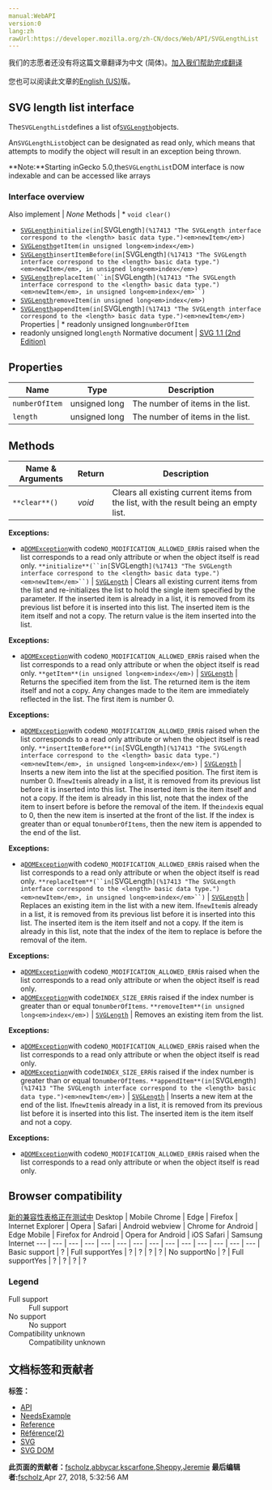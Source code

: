 ```yaml
---
manual:WebAPI
version:0
lang:zh
rawUrl:https://developer.mozilla.org/zh-CN/docs/Web/API/SVGLengthList
---
```




<bdi>我们的志愿者还没有将这篇文章翻译为<bdi>中文 (简体)</bdi>。[加入我们帮助完成翻译](%17964 "")<br></br>您也可以阅读此文章的[English (US)](%17417 "")版。</bdi>





## SVG length list interface<a name="SVG_length_list_interface"></a>


The`SVGLengthList`defines a list of[`SVGLength`](%17413 "The SVGLength interface correspond to the <length> basic data type.")objects.



An`SVGLengthList`object can be designated as read only, which means that attempts to modify the object will result in an exception being thrown.



**Note:**Starting inGecko 5.0,the`SVGLengthList`DOM interface is now indexable and can be accessed like arrays



### Interface overview<a name="Interface_overview"></a>
Also implement | <em>None</em> 
Methods | * `void clear()`
* [`SVGLength`](%17413 "The SVGLength interface correspond to the <length> basic data type.")`initialize(in[`SVGLength`](%17413 "The SVGLength interface correspond to the <length> basic data type.")<em>newItem</em>)`
* [`SVGLength`](%17413 "The SVGLength interface correspond to the <length> basic data type.")`getItem(in unsigned long<em>index</em>)`
* [`SVGLength`](%17413 "The SVGLength interface correspond to the <length> basic data type.")`insertItemBefore(in[`SVGLength`](%17413 "The SVGLength interface correspond to the <length> basic data type.")<em>newItem</em>, in unsigned long<em>index</em>)`
* [`SVGLength`](%17413 "The SVGLength interface correspond to the <length> basic data type.")`replaceItem(``in[`SVGLength`](%17413 "The SVGLength interface correspond to the <length> basic data type.")<em>newItem</em>, in unsigned long<em>index</em>``)`
* [`SVGLength`](%17413 "The SVGLength interface correspond to the <length> basic data type.")`removeItem(in unsigned long<em>index</em>)`
* [`SVGLength`](%17413 "The SVGLength interface correspond to the <length> basic data type.")`appendItem(in[`SVGLength`](%17413 "The SVGLength interface correspond to the <length> basic data type.")<em>newItem</em>)` 
Properties | * readonly unsigned long`numberOfItem`
* readonly unsigned long`length`<i></i> 
Normative document | [SVG 1.1 (2nd Edition)](%17965 "http://www.w3.org/TR/SVG11/types.html#InterfaceSVGLengthList") 


## Properties<a name="Properties"></a>
Name | Type | Description 
 ---  |  ---  |  ---  | 
`numberOfItem` | unsigned long | The number of items in the list. 
`length`<i></i> | unsigned long | The number of items in the list. 


## Methods<a name="Methods"></a>
Name &amp; Arguments | Return | Description 
 ---  |  ---  |  ---  | 
`**clear**()` | <em>void</em> | Clears all existing current items from the list, with the result being an empty list.



**Exceptions:**


* a[`DOMException`](%4502 "The DOMException interface represents an abnormal event (called an exception) which occurs as a result of calling a method or accessing a property of a web API.")with code`NO_MODIFICATION_ALLOWED_ERR`is raised when the list corresponds to a read only attribute or when the object itself is read only. 
`**initialize**(``in[`SVGLength`](%17413 "The SVGLength interface correspond to the <length> basic data type.")<em>newItem</em>``)` | [`SVGLength`](%17413 "The SVGLength interface correspond to the <length> basic data type.") | Clears all existing current items from the list and re-initializes the list to hold the single item specified by the parameter. If the inserted item is already in a list, it is removed from its previous list before it is inserted into this list. The inserted item is the item itself and not a copy. The return value is the item inserted into the list.



**Exceptions:**


* a[`DOMException`](%4502 "The DOMException interface represents an abnormal event (called an exception) which occurs as a result of calling a method or accessing a property of a web API.")with code`NO_MODIFICATION_ALLOWED_ERR`is raised when the list corresponds to a read only attribute or when the object itself is read only. 
`**getItem**(in unsigned long<em>index</em>)` | [`SVGLength`](%17413 "The SVGLength interface correspond to the <length> basic data type.") | Returns the specified item from the list. The returned item is the item itself and not a copy. Any changes made to the item are immediately reflected in the list. The first item is number 0.



**Exceptions:**


* a[`DOMException`](%4502 "The DOMException interface represents an abnormal event (called an exception) which occurs as a result of calling a method or accessing a property of a web API.")with code`NO_MODIFICATION_ALLOWED_ERR`is raised when the list corresponds to a read only attribute or when the object itself is read only. 
`**insertItemBefore**(in[`SVGLength`](%17413 "The SVGLength interface correspond to the <length> basic data type.")<em>newItem</em>, in unsigned long<em>index</em>)` | [`SVGLength`](%17413 "The SVGLength interface correspond to the <length> basic data type.") | Inserts a new item into the list at the specified position. The first item is number 0. If`newItem`is already in a list, it is removed from its previous list before it is inserted into this list. The inserted item is the item itself and not a copy. If the item is already in this list, note that the index of the item to insert before is before the removal of the item. If the`index`is equal to 0, then the new item is inserted at the front of the list. If the index is greater than or equal to`numberOfItems`, then the new item is appended to the end of the list.



**Exceptions:**


* a[`DOMException`](%4502 "The DOMException interface represents an abnormal event (called an exception) which occurs as a result of calling a method or accessing a property of a web API.")with code`NO_MODIFICATION_ALLOWED_ERR`is raised when the list corresponds to a read only attribute or when the object itself is read only. 
`**replaceItem**(``in[`SVGLength`](%17413 "The SVGLength interface correspond to the <length> basic data type.")<em>newItem</em>, in unsigned long<em>index</em>``)` | [`SVGLength`](%17413 "The SVGLength interface correspond to the <length> basic data type.") | Replaces an existing item in the list with a new item. If`newItem`is already in a list, it is removed from its previous list before it is inserted into this list. The inserted item is the item itself and not a copy. If the item is already in this list, note that the index of the item to replace is before the removal of the item.



**Exceptions:**


* a[`DOMException`](%4502 "The DOMException interface represents an abnormal event (called an exception) which occurs as a result of calling a method or accessing a property of a web API.")with code`NO_MODIFICATION_ALLOWED_ERR`is raised when the list corresponds to a read only attribute or when the object itself is read only.
* a[`DOMException`](%4502 "The DOMException interface represents an abnormal event (called an exception) which occurs as a result of calling a method or accessing a property of a web API.")with code`INDEX_SIZE_ERR`is raised if the index number is greater than or equal to`numberOfItems`. 
`**removeItem**(in unsigned long<em>index</em>)` | [`SVGLength`](%17413 "The SVGLength interface correspond to the <length> basic data type.") | Removes an existing item from the list.



**Exceptions:**


* a[`DOMException`](%4502 "The DOMException interface represents an abnormal event (called an exception) which occurs as a result of calling a method or accessing a property of a web API.")with code`NO_MODIFICATION_ALLOWED_ERR`is raised when the list corresponds to a read only attribute or when the object itself is read only.
* a[`DOMException`](%4502 "The DOMException interface represents an abnormal event (called an exception) which occurs as a result of calling a method or accessing a property of a web API.")with code`INDEX_SIZE_ERR`is raised if the index number is greater than or equal to`numberOfItems`. 
`**appendItem**(in[`SVGLength`](%17413 "The SVGLength interface correspond to the <length> basic data type.")<em>newItem</em>)` | [`SVGLength`](%17413 "The SVGLength interface correspond to the <length> basic data type.") | Inserts a new item at the end of the list. If`newItem`is already in a list, it is removed from its previous list before it is inserted into this list. The inserted item is the item itself and not a copy.



**Exceptions:**


* a[`DOMException`](%4502 "The DOMException interface represents an abnormal event (called an exception) which occurs as a result of calling a method or accessing a property of a web API.")with code`NO_MODIFICATION_ALLOWED_ERR`is raised when the list corresponds to a read only attribute or when the object itself is read only. 


## Browser compatibility<a name="Browser_compatibility"></a>
[新的兼容性表格正在测试中<i></i>](%3360 "")
<abbr>Desktop<i></i></abbr> | <abbr>Mobile<i></i></abbr> 
<abbr>Chrome<i></i></abbr> | <abbr>Edge<i></i></abbr> | <abbr>Firefox<i></i></abbr> | <abbr>Internet Explorer<i></i></abbr> | <abbr>Opera<i></i></abbr> | <abbr>Safari<i></i></abbr> | <abbr>Android webview<i></i></abbr> | <abbr>Chrome for Android<i></i></abbr> | <abbr>Edge Mobile<i></i></abbr> | <abbr>Firefox for Android<i></i></abbr> | <abbr>Opera for Android<i></i></abbr> | <abbr>iOS Safari<i></i></abbr> | <abbr>Samsung Internet<i></i></abbr> 
 ---  |  ---  |  ---  |  ---  |  ---  |  ---  |  ---  |  ---  |  ---  |  ---  |  ---  |  ---  |  ---  |  ---  | 
Basic support | <abbr>?</abbr> | <abbr>Full support</abbr>Yes | <abbr>?</abbr> | <abbr>?</abbr> | <abbr>?</abbr> | <abbr>?</abbr> | <abbr>No support</abbr>No | <abbr>?</abbr> | <abbr>Full support</abbr>Yes | <abbr>?</abbr> | <abbr>?</abbr> | <abbr>?</abbr> | <abbr>?</abbr> 


### Legend<a name="Legend"></a>
<dl><dt><abbr>Full support</abbr></dt><dd>Full support</dd><dt><abbr>No support</abbr></dt><dd>No support</dd><dt><abbr>Compatibility unknown</abbr></dt><dd>Compatibility unknown</dd></dl>



## 文档标签和贡献者
**标签：**
* [API](%50 "")
* [NeedsExample](%13047 "")
* [Reference](%3381 "")
* [Référence(2)](%3892 "")
* [SVG](%457 "")
* [SVG DOM](%17335 "")

**此页面的贡献者：**[fscholz](%60 ""),[abbycar](%15784 ""),[kscarfone](%3900 ""),[Sheppy](%405 ""),[Jeremie](%4470 "")
**最后编辑者:**[fscholz](%60 ""),<time>Apr 27, 2018, 5:32:56 AM</time>


